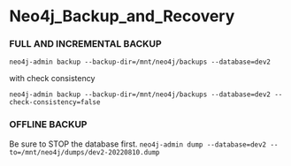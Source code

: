 # Neo4j_Backup_and_Recovery

### FULL AND INCREMENTAL BACKUP
```
neo4j-admin backup --backup-dir=/mnt/neo4j/backups --database=dev2
```
with check consistency
```
neo4j-admin backup --backup-dir=/mnt/neo4j/backups --database=dev2 --check-consistency=false
```
### OFFLINE BACKUP
Be sure to STOP the database first.
```neo4j-admin dump --database=dev2 --to=/mnt/neo4j/dumps/dev2-20220810.dump```
